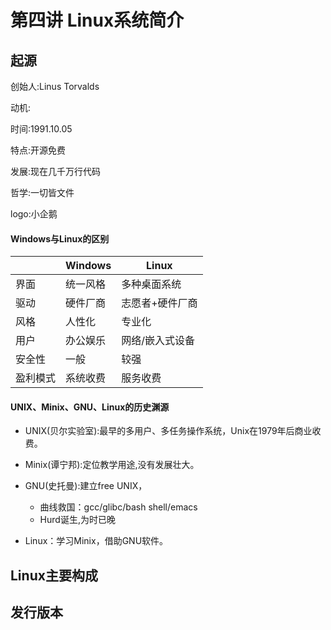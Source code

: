 # 第四讲 Linux系统简介

## 起源

创始人:Linus Torvalds 

动机:

时间:1991.10.05

特点:开源免费

发展:现在几千万行代码

哲学:一切皆文件

logo:小企鹅

#### Windows与Linux的区别

|          | Windows  | Linux           |
| -------- | -------- | --------------- |
| 界面     | 统一风格 | 多种桌面系统    |
| 驱动     | 硬件厂商 | 志愿者+硬件厂商 |
| 风格     | 人性化   | 专业化          |
| 用户     | 办公娱乐 | 网络/嵌入式设备 |
| 安全性   | 一般     | 较强            |
| 盈利模式 | 系统收费 | 服务收费        |

#### UNIX、Minix、GNU、Linux的历史渊源

- UNIX(贝尔实验室):最早的多用户、多任务操作系统，Unix在1979年后商业收费。
- Minix(谭宁邦):定位教学用途,没有发展壮大。
- GNU(史托曼):建立free UNIX，
  - 曲线救国：gcc/glibc/bash shell/emacs
  - Hurd诞生,为时已晚

- Linux：学习Minix，借助GNU软件。

## Linux主要构成

## 发行版本